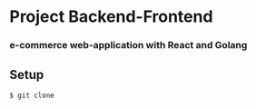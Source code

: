 # Project Backend-Frontend

### e-commerce web-application with React and Golang

## Setup

``` bash
$ git clone 
